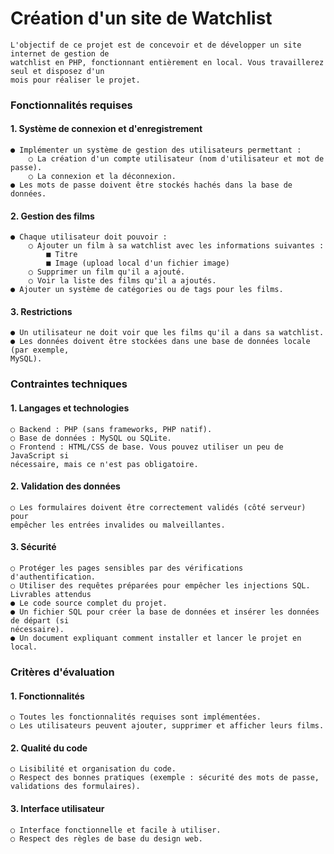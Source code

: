 # Création d'un site de Watchlist
	L'objectif de ce projet est de concevoir et de développer un site internet de gestion de
	watchlist en PHP, fonctionnant entièrement en local. Vous travaillerez seul et disposez d'un
	mois pour réaliser le projet.

### Fonctionnalités requises

#### 1. Système de connexion et d'enregistrement
	● Implémenter un système de gestion des utilisateurs permettant :
		○ La création d'un compte utilisateur (nom d'utilisateur et mot de passe).
		○ La connexion et la déconnexion.
	● Les mots de passe doivent être stockés hachés dans la base de données.

#### 2. Gestion des films

	● Chaque utilisateur doit pouvoir :
		○ Ajouter un film à sa watchlist avec les informations suivantes :
			■ Titre
			■ Image (upload local d'un fichier image)
		○ Supprimer un film qu'il a ajouté.
		○ Voir la liste des films qu'il a ajoutés.
	● Ajouter un système de catégories ou de tags pour les films.

#### 3. Restrictions

	● Un utilisateur ne doit voir que les films qu'il a dans sa watchlist.
	● Les données doivent être stockées dans une base de données locale (par exemple,
	MySQL).

### Contraintes techniques

####  1. Langages et technologies
	
	○ Backend : PHP (sans frameworks, PHP natif).
	○ Base de données : MySQL ou SQLite.
	○ Frontend : HTML/CSS de base. Vous pouvez utiliser un peu de JavaScript si
	nécessaire, mais ce n'est pas obligatoire.

#### 2. Validation des données
	○ Les formulaires doivent être correctement validés (côté serveur) pour
	empêcher les entrées invalides ou malveillantes.

#### 3. Sécurité
	○ Protéger les pages sensibles par des vérifications d'authentification.
	○ Utiliser des requêtes préparées pour empêcher les injections SQL.
	Livrables attendus
	● Le code source complet du projet.
	● Un fichier SQL pour créer la base de données et insérer les données de départ (si
	nécessaire).
	● Un document expliquant comment installer et lancer le projet en local.

### Critères d'évaluation

#### 1. Fonctionnalités
	
	○ Toutes les fonctionnalités requises sont implémentées.
	○ Les utilisateurs peuvent ajouter, supprimer et afficher leurs films.

#### 2. Qualité du code
	
	○ Lisibilité et organisation du code.
	○ Respect des bonnes pratiques (exemple : sécurité des mots de passe,
	validations des formulaires).

#### 3. Interface utilisateur

	○ Interface fonctionnelle et facile à utiliser.
	○ Respect des règles de base du design web.
